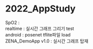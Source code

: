 2022_AppStudy
===========================
SpO2 : 
<br>
realtime : 실시간 그래프 그리기 test
<br>
android : posenet tflite파일 load
<br>
ZENA_DemoApp v1.0 : 실시간 그래프 탑재
